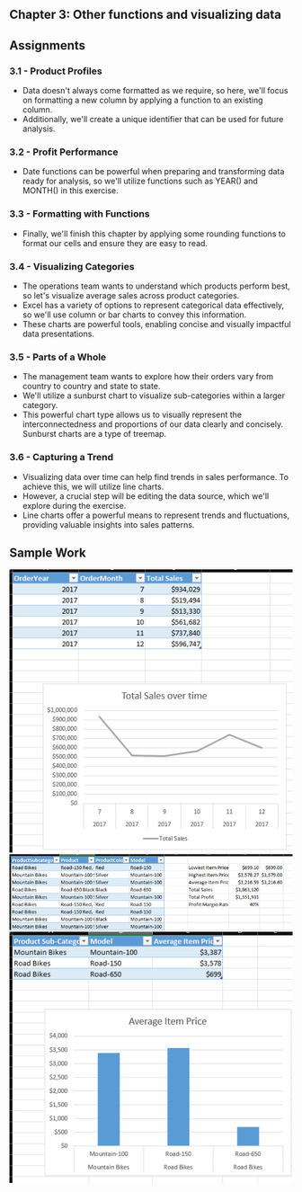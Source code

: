 ## Chapter 3: Other functions and visualizing data

## Assignments
### 3.1 - Product Profiles
- Data doesn't always come formatted as we require, so here, we'll focus on formatting a new column by applying a function to an existing column.
- Additionally, we'll create a unique identifier that can be used for future analysis.

### 3.2 - Profit Performance
- Date functions can be powerful when preparing and transforming data ready for analysis, so we'll utilize functions such as YEAR() and MONTH() in this exercise.

### 3.3 - Formatting with Functions
- Finally, we'll finish this chapter by applying some rounding functions to format our cells and ensure they are easy to read.

### 3.4 - Visualizing Categories
- The operations team wants to understand which products perform best, so let's visualize average sales across product categories.
- Excel has a variety of options to represent categorical data effectively, so we'll use column or bar charts to convey this information.
- These charts are powerful tools, enabling concise and visually impactful data presentations.

### 3.5 - Parts of a Whole
- The management team wants to explore how their orders vary from country to country and state to state.
- We'll utilize a sunburst chart to visualize sub-categories within a larger category.
- This powerful chart type allows us to visually represent the interconnectedness and proportions of our data clearly and concisely. Sunburst charts are a type of treemap.

### 3.6 - Capturing a Trend
- Visualizing data over time can help find trends in sales performance. To achieve this, we will utilize line charts.
- However, a crucial step will be editing the data source, which we'll explore during the exercise.
- Line charts offer a powerful means to represent trends and fluctuations, providing valuable insights into sales patterns.

## Sample Work
![Formatting Example](https://github.com/haileyrthomas01/datacamp-excel-fundamentals/blob/main/introduction-to-excel/chapter3/Screenshot%202025-04-07%20141124.png)
![Formatting Example](https://github.com/haileyrthomas01/datacamp-excel-fundamentals/blob/main/introduction-to-excel/chapter3/Screenshot%202025-04-07%20141138.png)
![Formatting Example](https://github.com/haileyrthomas01/datacamp-excel-fundamentals/blob/main/introduction-to-excel/chapter3/Screenshot%202025-04-07%20141146.png)
